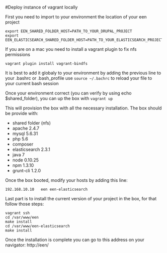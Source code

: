 
#Deploy instance of vagrant locally

First you need to import to your environment the location of your een project
```
export EEN_SHARED_FOLDER_HOST=PATH_TO_YOUR_DRUPAL_PROJECT
export EEN_ELASTICSEARCH_SHARED_FOLDER_HOST=PATH_TO_YOUR_ELASTICSEARCH_PROJECT
```

If you are on a mac you need to install a vagrant plugin to fix nfs permissions
```
vagrant plugin install vagrant-bindfs
```

It is best to add it globaly to your environment by adding the previous line to your .bashrc or .bash_profile
use `source ~/.bachrc` to reload your file to your current bash session

Once your environment correct (you can verify by using echo $shared_folder), you can up the box with `vagrant up`

This will provision the box with all the necessary installation.
The box should be provide with:
- shared folder (nfs)
- apache 2.4.7
- mysql 5.6.31
- php 5.6
- composer
- elasticsearch 2.3.1
- java 7
- node 0.10.25
- npm 1.3.10
- grunt-cli 1.2.0

Once the box booted, modify your hosts by adding this line:
```
192.168.10.10   een een-elasticsearch
```

Last part is to install the current version of your project in the box, for that follow those steps:
```
vagrant ssh
cd /var/www/een
make install
cd /var/www/een-elasticsearch
make install
```

Once the installation is complete you can go to this address on your navigator:
http://een/